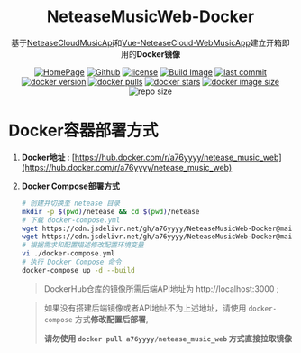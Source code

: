 <h1 align="center">NeteaseMusicWeb-Docker</h1>

<div align="center">

基于[NeteaseCloudMusicApi](https://github.com/Binaryify/NeteaseCloudMusicApi)和[Vue-NeteaseCloud-WebMusicApp](https://github.com/fudaosheng/Vue-NeteaseCloud-WebMusicApp)建立开箱即用的**Docker镜像**

[![HomePage][HomePage-image]][HomePage-url]
[![Github][Github-image]][Github-url]
[![license][github-license-image]][github-license-url]
[![Build Image][workflow-image]][workflow-url]
[![last commit][last-commit-image]][last-commit-url]
[![docker version][docker-version-image]][docker-version-url]
[![docker pulls][docker-pulls-image]][docker-pulls-url]
[![docker stars][docker-stars-image]][docker-stars-url]
[![docker image size][docker-image-size-image]][docker-image-size-url]
![repo size][repo-size-image]

[HomePage-image]: https://img.shields.io/badge/HomePage-NeteaseMusicWeb-brightgreen
[HomePage-url]: https://163.a76yyyy.cn
[Github-image]: https://img.shields.io/static/v1?label=Github&message=NeteaseMusicWeb&color=brightgreen
[Github-url]: https://github.com/a76yyyy/NeteaseMusicWeb-Docker
[github-license-image]: https://img.shields.io/github/license/a76yyyy/NeteaseMusicWeb-Docker
[github-license-url]: https://github.com/a76yyyy/NeteaseMusicWeb-Docker/blob/master/LICENSE
[last-commit-image]: https://img.shields.io/github/last-commit/a76yyyy/NeteaseMusicWeb-Docker
[last-commit-url]: https://github.com/a76yyyy/NeteaseMusicWeb-Docker/
[commit-activity-image]: https://img.shields.io/github/commit-activity/m/a76yyyy/NeteaseMusicWeb-Docker
[commit-activity-url]: https://github.com/a76yyyy/NeteaseMusicWeb-Docker/
[docker-version-image]: https://img.shields.io/docker/v/a76yyyy/netease_music_web?style=flat
[docker-version-url]: https://hub.docker.com/r/a76yyyy/netease_music_web/tags?page=1&ordering=last_updated
[docker-pulls-image]: https://img.shields.io/docker/pulls/a76yyyy/netease_music_web?style=flat
[docker-pulls-url]: https://hub.docker.com/r/a76yyyy/netease_music_web
[docker-stars-image]: https://img.shields.io/docker/stars/a76yyyy/netease_music_web?style=flat
[docker-stars-url]: https://hub.docker.com/r/a76yyyy/netease_music_web
[docker-image-size-image]: https://img.shields.io/docker/image-size/a76yyyy/netease_music_web?style=flat
[docker-image-size-url]: https://hub.docker.com/r/a76yyyy/netease_music_web
[repo-size-image]: https://img.shields.io/github/repo-size/a76yyyy/NeteaseMusicWeb-Docker
[workflow-image]: https://github.com/a76yyyy/NeteaseMusicWeb-Docker/actions/workflows/Build%20Image.yml/badge.svg
[workflow-url]: https://github.com/a76yyyy/NeteaseMusicWeb-Docker/actions/workflows/Build%20Image.yml

</div>

Docker容器部署方式
==========

1. **Docker地址** : [https://hub.docker.com/r/a76yyyy/netease_music_web](https://hub.docker.com/r/a76yyyy/netease_music_web)

2. **Docker Compose部署方式**

   ``` bash
   # 创建并切换至 netease 目录
   mkdir -p $(pwd)/netease && cd $(pwd)/netease
   # 下载 docker-compose.yml
   wget https://cdn.jsdelivr.net/gh/a76yyyy/NeteaseMusicWeb-Docker@main/docker-compose.yml
   wget https://cdn.jsdelivr.net/gh/a76yyyy/NeteaseMusicWeb-Docker@main/Dockerfile
   # 根据需求和配置描述修改配置环境变量
   vi ./docker-compose.yml
   # 执行 Docker Compose 命令
   docker-compose up -d --build
   ```
   > DockerHub仓库的镜像所需后端API地址为 http://localhost:3000 ; 

   > 如果没有搭建后端镜像或者API地址不为上述地址，请使用 `docker-compose` 方式**修改配置后部署**, 
   > 
   > **请勿使用 `docker pull a76yyyy/netease_music_web` 方式直接拉取镜像**